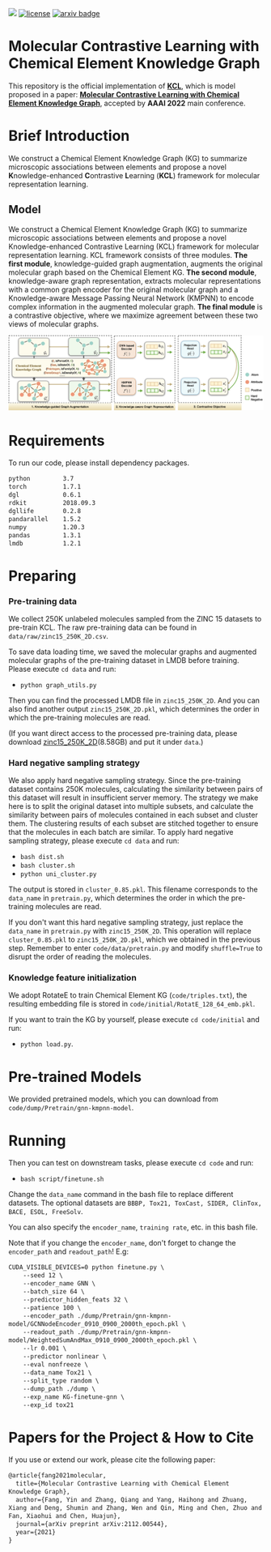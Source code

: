 ![](https://img.shields.io/badge/version-1.0.0-blue)
[![license](https://img.shields.io/github/license/mashape/apistatus.svg?maxAge=2592000)](https://github.com/Fangyin1994/KCL/blob/main/LICENSE)
[![arxiv badge](https://img.shields.io/badge/arxiv-2112.00544-orange)](https://arxiv.org/abs/2112.00544)

<!-- [**中文**](https://github.com/ZJU-Fangyin/KCL/blob/main/README_CN.md) | [**English**](https://github.com/ZJU-Fangyin/KCL)      -->

<!-- 
<p align="center">
    <a href="https://github.com/zjunlp/openue"> <img src="https://raw.githubusercontent.com/zjunlp/openue/master/docs/images/logo_zju_klab.png" width="400"/></a>
</p> -->

# Molecular Contrastive Learning with Chemical Element Knowledge Graph

This repository is the official implementation of [**KCL**](https://github.com/ZJU-Fangyin/KCL), which is model proposed in a paper: **[Molecular Contrastive Learning with Chemical Element Knowledge Graph](https://arxiv.org/abs/2112.00544)**, accepted by **AAAI 2022** main conference. 

<!-- 
# Contributor
Yin Fang, Qiang Zhang, Haihong Yang, Xiang Zhuang, Shumin Deng, Wen Zhang, Ming Qin, Zhuo Chen, Xiaohui Fan, Huajun Chen -->


# Brief Introduction
We construct a Chemical Element Knowledge Graph (KG) to summarize microscopic associations between elements and propose a novel **K**nowledge-enhanced **C**ontrastive **L**earning (**KCL**) framework for molecular representation learning. 


## Model
We construct a Chemical Element Knowledge Graph (KG) to summarize microscopic associations between elements and propose a novel Knowledge-enhanced Contrastive Learning (KCL) framework for molecular representation learning. KCL framework consists of three modules. **The first module**, knowledge-guided graph augmentation, augments the original molecular graph based on the Chemical Element KG. **The second module**, knowledge-aware graph representation, extracts molecular representations with a common graph encoder for the original molecular graph and a Knowledge-aware Message Passing Neural Network (KMPNN) to encode complex information in the augmented molecular graph. **The final module** is a contrastive objective, where we maximize agreement between these two views of molecular graphs.

<div align=center><img src="./fig/overview.png" style="zoom:100%;" />
</div>


# Requirements
To run our code, please install dependency packages.
```
python         3.7
torch          1.7.1
dgl            0.6.1
rdkit          2018.09.3
dgllife        0.2.8
pandarallel    1.5.2
numpy          1.20.3
pandas         1.3.1
lmdb           1.2.1
```

# Preparing

### Pre-training data
We collect 250K unlabeled molecules sampled from the ZINC 15 datasets to pre-train KCL. The raw pre-training data can be found in `data/raw/zinc15_250K_2D.csv`.

To save data loading time, we saved the molecular graphs and augmented molecular graphs of the pre-training dataset in LMDB before training. Please execute `cd data` and run:
- `python graph_utils.py`

Then you can find the processed LMDB file in `zinc15_250K_2D`. And you can also find another output `zinc15_250K_2D.pkl`, which determines the order in which the pre-training molecules are read.

(If you want direct access to the processed pre-training data, please download [zinc15_250K_2D](https://drive.google.com/drive/folders/1upVs800OQXLVAUmJRT1adxelrmmPw_y1?usp=sharing)(8.58GB) and put it under `data`.)



### Hard negative sampling strategy
We also apply hard negative sampling strategy. Since the pre-training dataset contains 250K molecules, calculating the similarity between pairs of this dataset will result in insufficient server memory. The strategy we make here is to split the original dataset into multiple subsets, and calculate the similarity between pairs of molecules contained in each subset and cluster them. The clustering results of each subset are stitched together to ensure that the molecules in each batch are similar. To apply hard negative sampling strategy, please execute `cd data` and run:
- `bash dist.sh`
- `bash cluster.sh`
- `python uni_cluster.py`


The output is stored in `cluster_0.85.pkl`. This filename corresponds to the `data_name` in `pretrain.py`, which determines the order in which the pre-training molecules are read.

If you don't want this hard negative sampling strategy, just replace the `data_name` in `pretrain.py` with `zinc15_250K_2D`. This operation will replace `cluster_0.85.pkl` to  `zinc15_250K_2D.pkl`, which we obtained in the previous step. Remember to enter `code/data/pretrain.py` and modify `shuffle=True` to disrupt the order of reading the molecules.

### Knowledge feature initialization
We adopt RotateE to train Chemical Element KG (`code/triples.txt`), the resulting embedding file is stored in `code/initial/RotatE_128_64_emb.pkl`.

If you want to train the KG by yourself, please execute `cd code/initial` and run:
- `python load.py`.


# Pre-trained Models

We provided pretrained models, which you can download from `code/dump/Pretrain/gnn-kmpnn-model`.


<!-- # Pre-training

If you want to pretrain the model by yourself, please execute `cd code` and run:
- `bash script/pretrain.sh` -->


# Running

Then you can test on downstream tasks, please execute `cd code` and run:
- `bash script/finetune.sh`

Change the `data_name` command in the bash file to replace different datasets. The optional datasets are `BBBP, Tox21, ToxCast, SIDER, ClinTox, BACE, ESOL, FreeSolv`.

You can also specify the `encoder_name`, `training rate`, etc. in this bash file. 

Note that if you change the `encoder_name`, don't forget to change the `encoder_path` and `readout_path`! 
E.g:
```
CUDA_VISIBLE_DEVICES=0 python finetune.py \
    --seed 12 \
    --encoder_name GNN \
    --batch_size 64 \
    --predictor_hidden_feats 32 \
    --patience 100 \
    --encoder_path ./dump/Pretrain/gnn-kmpnn-model/GCNNodeEncoder_0910_0900_2000th_epoch.pkl \
    --readout_path ./dump/Pretrain/gnn-kmpnn-model/WeightedSumAndMax_0910_0900_2000th_epoch.pkl \
    --lr 0.001 \
    --predictor nonlinear \
    --eval nonfreeze \
    --data_name Tox21 \
    --split_type random \
    --dump_path ./dump \
    --exp_name KG-finetune-gnn \
    --exp_id tox21
```

<!-- ## Results
We verify the effectiveness of KCL under two settings on 8 benchmark datasets from the MoleculeNet: (1) fine-tune protocol (2) linear protocol.

* performance under fine-tune protocol
<div align=center><img src="./fig/fine-tune_protocol.png" width = "800" />
</div>

<br/>

* performance under linear protocol
<div align=center><img src="./fig/linear_protocol.png" height = "250" />
</div> -->


# Papers for the Project & How to Cite
If you use or extend our work, please cite the following paper:
```
@article{fang2021molecular,
  title={Molecular Contrastive Learning with Chemical Element Knowledge Graph},
  author={Fang, Yin and Zhang, Qiang and Yang, Haihong and Zhuang, Xiang and Deng, Shumin and Zhang, Wen and Qin, Ming and Chen, Zhuo and Fan, Xiaohui and Chen, Huajun},
  journal={arXiv preprint arXiv:2112.00544},
  year={2021}
}
```

<!-- 
# Other Matters
As we plan to expand the paper to a journal, we will publish the training procedure together with the follow-up work in June to protect our work. Thanks for your understanding! -->
